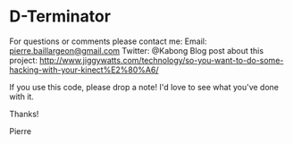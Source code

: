 D-Terminator
===========


For questions or comments please contact me:
Email: pierre.baillargeon@gmail.com
Twitter: @Kabong
Blog post about this project: http://www.jiggywatts.com/technology/so-you-want-to-do-some-hacking-with-your-kinect%E2%80%A6/

If you use this code, please drop a note! I'd love to see what you've done with it.

Thanks!

Pierre